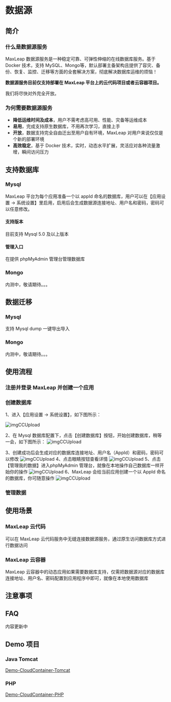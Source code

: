 # 数据源

## 简介

### 什么是数据源服务
MaxLeap 数据源服务是一种稳定可靠、可弹性伸缩的在线数据库服务。基于 Docker 技术，支持 MySQL、Mongo等，默认部署主备架构且提供了容灾、备份、恢复、监控、迁移等方面的全套解决方案，彻底解决数据库运维的烦恼！

**数据源服务目前仅支持部署在 MaxLeap 平台上的云代码项目或者云容器项目。**

我们将尽快对外完全开放。

### 为何需要数据源服务

* **降低运维时间及成本**，用户不需考虑高可用、性能、灾备等运维成本
*  **易用**，完成支持原生数据库，不用再次学习，直接上手
*  **开放**，数据支持完全自由迁出至用户自有环境，MaxLeap 对用户来说仅仅是个新的部署环境
*  **高效稳定**，基于 Docker 技术，实时，动态水平扩展，灵活应对各种流量激增，瞬间访问压力


## 支持数据库

### Mysql

MaxLeap 平台为每个应用准备一个以 appId 命名的数据库，用户可以在【应用设置 -> 系统设置】里启用，启用后会生成数据源连接地址、用户名和密码，密码可以任意修改。

#### 支持版本
目前支持 Mysql 5.0 及以上版本

#### 管理入口

在提供 phpMyAdmin 管理台管理数据库

### Mongo
内测中，敬请期待。。。

## 数据迁移

### Mysql
支持 Mysql dump 一键导出导入

### Mongo
内测中，敬请期待。。。

## 使用流程
### 注册并登录 MaxLeap 并创建一个应用
### 创建数据库

1、进入【应用设置 -> 系统设置】，如下图所示：

![imgCCUpload](../../../images/dataSource1.png)

2、在 Mysql 数据库配置下，点击【创建数据库】按钮，开始创建数据库，稍等一会，如下图所示：
![imgCCUpload](../../../images/dataSource2.png)

3、创建成功后会生成对应的数据库连接地址、用户名（AppId）和密码，密码可以修改
![imgCCUpload](../../../images/dataSource6.png)
4、点击眼睛按钮查看详情
![imgCCUpload](../../../images/dataSource3.png)
5、点击【管理我的数据】进入phpMyAdmin 管理台，就像在本地操作自己数据库一样开始你的操作
![imgCCUpload](../../../images/dataSource4.png)
6、MaxLeap 会给当前应用创建一个以 AppId 命名的数据库，你可随意操作
![imgCCUpload](../../../images/dataSource5.png)



### 管理数据

## 使用场景
### MaxLeap 云代码
可以在 MaxLeap 云代码服务中无缝连接数据源服务，通过原生访问数据库方式进行数据访问
### MaxLeap 云容器
MaxLeap 云容器中的动态应用如果需要数据库支持，仅需把数据源对应的数据库连接地址、用户名、密码配置到应用程序中即可，就像在本地使用数据库

## 注意事项



## FAQ
内容更新中

## Demo 项目
### Java Tomcat
[Demo-CloudContainer-Tomcat](https://github.com/MaxLeap/Demo-CloudContainer-Tomcat)

### PHP
[Demo-CloudContainer-PHP](https://github.com/MaxLeap/Demo-CloudContainer-PHP)

